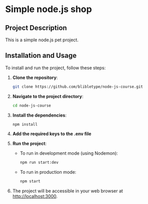 # Simple node.js shop

## Project Description

This is a simple node.js pet project.

## Installation and Usage

To install and run the project, follow these steps:

1. **Clone the repository**:

   ```bash
   git clone https://github.com/blibletype/node-js-course.git
   ```

2. **Navigate to the project directory**:

   ```bash
   cd node-js-course
   ```

3. **Install the dependencies**:

   ```bash
   npm install
   ```
   
5. **Add the required keys to the .env file**

6. **Run the project**:

   - To run in development mode (using Nodemon):

     ```bash
     npm run start:dev
     ```

   - To run in production mode:
     ```bash
     npm start
     ```

5. The project will be accessible in your web browser at [http://localhost:3000](http://localhost:3000).
